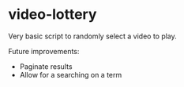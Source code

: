 # video-lottery

Very basic script to randomly select a video to play.

Future improvements:
* Paginate results
* Allow for a searching on a term
